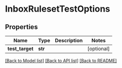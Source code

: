 # InboxRulesetTestOptions

## Properties
Name | Type | Description | Notes
------------ | ------------- | ------------- | -------------
**test_target** | **str** |  | [optional] 

[[Back to Model list]](../README#documentation-for-models) [[Back to API list]](../README#documentation-for-api-endpoints) [[Back to README]](../README)


